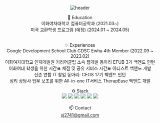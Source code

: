 <div align="center">
  
![header](https://capsule-render.vercel.app/api?type=waving&color=ffc0cb&height=150&section=header&text=SojeongLee&fontColor=ffffff&fontSize=70&animation=fadeIn&fontAlignY=55)

🌱 Education<br/>
이화여자대학교 컴퓨터공학과 (2021.03~) <br/>
미국 교환학생 프로그램 (예정) (2024.01 ~ 2024.05) <br/><br/>

✨ Experiences<br/>
Google Development School Club GDSC Ewha 4th Member (2022.09 ~ 2023.02)<br/>
이화여자대학교 인재개발원 커리어클럽 소속 웹개발 동아리 EFUB 3기 백엔드 인턴<br/>
이화여대 학생을 위한 시간표 채점 및 공유 서비스 시간표 아티스트 백엔드 개발 <br/>
신촌 연합 IT 창업 동아리: CEOS 17기 백엔드 인턴 <br/>
심리 상담사 업무 보조를 위한 All-in-one IT서비스 TherapEase 백엔드 개발 <br/>

⚙ Stack<br/>
<img src="https://img.shields.io/badge/JAVA-007396?style=for-the-badge&logo=java&logoColor=white">
<img src="https://img.shields.io/badge/MySQL-4479A1?style=for-the-badge&logo=MySQL&logoColor=white">
<img src="https://img.shields.io/badge/Oracle-F80000?style=for-the-badge&logo=Oracle&logoColor=white">
<img src="https://img.shields.io/badge/Eclipse-2C2255?style=for-the-badge&logo=Eclipse%20IDE&logoColor=white">
<img src="https://img.shields.io/badge/github-181717?style=for-the-badge&logo=github&logoColor=white">
<img src="https://img.shields.io/badge/aws-232F3E?style=for-the-badge&logo=aws&logoColor=white">
<br/><br/>
📫 Contact<br/> sj2741@gmail.com <br/><br/>

</div>

<!--
**doleebest/doleebest** is a ✨ _special_ ✨ repository because its `README.md` (this file) appears on your GitHub profile.

Here are some ideas to get you started:

- 🔭 I’m currently working on ...
- 🌱 I’m currently learning ...
- 👯 I’m looking to collaborate on ...
- 🤔 I’m looking for help with ...
- 💬 Ask me about ...
- 📫 How to reach me: ...
- 😄 Pronouns: ...
- ⚡ Fun fact: ...
-->
